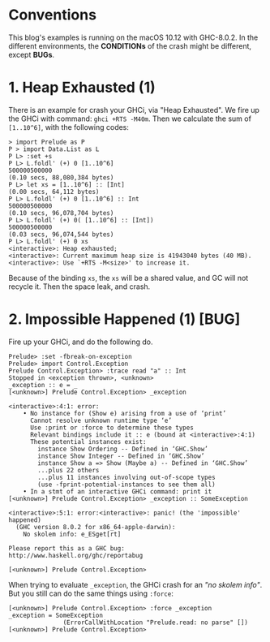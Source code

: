 
# Conventions

This blog's examples is running on the macOS 10.12 with GHC-8.0.2.
In the different environments, the **CONDITIONs** of the crash might be different, except **BUGs**.

# 1. Heap Exhausted (1)

There is an example for crash your GHCi, via "Heap Exhausted".
We fire up the GHCi with command: `ghci +RTS -M40m`.
Then we calculate the sum of `[1..10^6]`, with the following codes:

```
> import Prelude as P
P > import Data.List as L
P L> :set +s
P L> L.foldl' (+) 0 [1..10^6]
500000500000
(0.10 secs, 88,080,384 bytes)
P L> let xs = [1..10^6] :: [Int]
(0.00 secs, 64,112 bytes)
P L> L.foldl' (+) 0 [1..10^6] :: Int
500000500000
(0.10 secs, 96,078,704 bytes)
P L> L.foldl' (+) 0( [1..10^6] :: [Int])
500000500000
(0.03 secs, 96,074,544 bytes)
P L> L.foldl' (+) 0 xs
<interactive>: Heap exhausted;
<interactive>: Current maximum heap size is 41943040 bytes (40 MB).
<interactive>: Use `+RTS -M<size>' to increase it.
```

Because of the binding `xs`, the `xs` will be a shared value, and GC will not recycle it. Then the space leak, and crash.

# 2. Impossible Happened (1) **[BUG]**

Fire up your GHCi, and do the following do.

```
Prelude> :set -fbreak-on-exception
Prelude> import Control.Exception
Prelude Control.Exception> :trace read "a" :: Int
Stopped in <exception thrown>, <unknown>
_exception :: e = _
[<unknown>] Prelude Control.Exception> _exception

<interactive>:4:1: error:
    • No instance for (Show e) arising from a use of ‘print’
      Cannot resolve unknown runtime type ‘e’
      Use :print or :force to determine these types
      Relevant bindings include it :: e (bound at <interactive>:4:1)
      These potential instances exist:
        instance Show Ordering -- Defined in ‘GHC.Show’
        instance Show Integer -- Defined in ‘GHC.Show’
        instance Show a => Show (Maybe a) -- Defined in ‘GHC.Show’
        ...plus 22 others
        ...plus 11 instances involving out-of-scope types
        (use -fprint-potential-instances to see them all)
    • In a stmt of an interactive GHCi command: print it
[<unknown>] Prelude Control.Exception> _exception :: SomeException

<interactive>:5:1: error:<interactive>: panic! (the 'impossible' happened)
  (GHC version 8.0.2 for x86_64-apple-darwin):
	No skolem info: e_ESget[rt]

Please report this as a GHC bug:  http://www.haskell.org/ghc/reportabug

[<unknown>] Prelude Control.Exception>
```

When trying to evaluate `_exception`, the GHCi crash for an *"no skolem info"*. But you still can do the same things using `:force`:

```
[<unknown>] Prelude Control.Exception> :force _exception
_exception = SomeException
               (ErrorCallWithLocation "Prelude.read: no parse" [])
[<unknown>] Prelude Control.Exception>
```